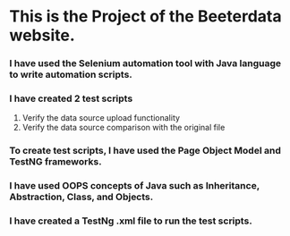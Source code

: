 # This is the Project of the Beeterdata website. 
### I have used the Selenium automation tool with Java language to write automation scripts.
### I have created 2 test scripts
1. Verify the data source upload functionality
2. Verify the data source comparison with the original file
### To create test scripts, I have used the Page Object Model and TestNG frameworks.
### I have used OOPS concepts of Java such as Inheritance, Abstraction, Class, and Objects.
### I have created a TestNg .xml file to run the test scripts.
